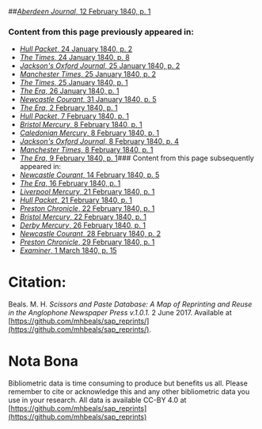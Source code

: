 ##[*Aberdeen Journal*, 12 February 1840, p. 1](https://mhbeals.github.io/sap_html/Aberdeen-Journal/Aberdeen-Journal-12-February-1840-p-1)

### Content from this page previously appeared in:
+ [*Hull Packet*, 24 January 1840, p. 2](https://mhbeals.github.io/sap_html/Hull-Packet/Hull-Packet-24-January-1840-p-2)
+ [*The Times*, 24 January 1840, p. 8](https://mhbeals.github.io/sap_html/The-Times/The-Times-24-January-1840-p-8)
+ [*Jackson's Oxford Journal*, 25 January 1840, p. 2](https://mhbeals.github.io/sap_html/Jackson's-Oxford-Journal/Jackson's-Oxford-Journal-25-January-1840-p-2)
+ [*Manchester Times*, 25 January 1840, p. 2](https://mhbeals.github.io/sap_html/Manchester-Times/Manchester-Times-25-January-1840-p-2)
+ [*The Times*, 25 January 1840, p. 1](https://mhbeals.github.io/sap_html/The-Times/The-Times-25-January-1840-p-1)
+ [*The Era*, 26 January 1840, p. 1](https://mhbeals.github.io/sap_html/The-Era/The-Era-26-January-1840-p-1)
+ [*Newcastle Courant*, 31 January 1840, p. 5](https://mhbeals.github.io/sap_html/Newcastle-Courant/Newcastle-Courant-31-January-1840-p-5)
+ [*The Era*, 2 February 1840, p. 1](https://mhbeals.github.io/sap_html/The-Era/The-Era-2-February-1840-p-1)
+ [*Hull Packet*, 7 February 1840, p. 1](https://mhbeals.github.io/sap_html/Hull-Packet/Hull-Packet-7-February-1840-p-1)
+ [*Bristol Mercury*, 8 February 1840, p. 1](https://mhbeals.github.io/sap_html/Bristol-Mercury/Bristol-Mercury-8-February-1840-p-1)
+ [*Caledonian Mercury*, 8 February 1840, p. 1](https://mhbeals.github.io/sap_html/Caledonian-Mercury/Caledonian-Mercury-8-February-1840-p-1)
+ [*Jackson's Oxford Journal*, 8 February 1840, p. 4](https://mhbeals.github.io/sap_html/Jackson's-Oxford-Journal/Jackson's-Oxford-Journal-8-February-1840-p-4)
+ [*Manchester Times*, 8 February 1840, p. 1](https://mhbeals.github.io/sap_html/Manchester-Times/Manchester-Times-8-February-1840-p-1)
+ [*The Era*, 9 February 1840, p. 1](https://mhbeals.github.io/sap_html/The-Era/The-Era-9-February-1840-p-1)### Content from this page subsequently appeared in:
+ [*Newcastle Courant*, 14 February 1840, p. 5](https://mhbeals.github.io/sap_html/Newcastle-Courant/Newcastle-Courant-14-February-1840-p-5)
+ [*The Era*, 16 February 1840, p. 1](https://mhbeals.github.io/sap_html/The-Era/The-Era-16-February-1840-p-1)
+ [*Liverpool Mercury*, 21 February 1840, p. 1](https://mhbeals.github.io/sap_html/Liverpool-Mercury/Liverpool-Mercury-21-February-1840-p-1)
+ [*Hull Packet*, 21 February 1840, p. 1](https://mhbeals.github.io/sap_html/Hull-Packet/Hull-Packet-21-February-1840-p-1)
+ [*Preston Chronicle*, 22 February 1840, p. 1](https://mhbeals.github.io/sap_html/Preston-Chronicle/Preston-Chronicle-22-February-1840-p-1)
+ [*Bristol Mercury*, 22 February 1840, p. 1](https://mhbeals.github.io/sap_html/Bristol-Mercury/Bristol-Mercury-22-February-1840-p-1)
+ [*Derby Mercury*, 26 February 1840, p. 1](https://mhbeals.github.io/sap_html/Derby-Mercury/Derby-Mercury-26-February-1840-p-1)
+ [*Newcastle Courant*, 28 February 1840, p. 2](https://mhbeals.github.io/sap_html/Newcastle-Courant/Newcastle-Courant-28-February-1840-p-2)
+ [*Preston Chronicle*, 29 February 1840, p. 1](https://mhbeals.github.io/sap_html/Preston-Chronicle/Preston-Chronicle-29-February-1840-p-1)
+ [*Examiner*, 1 March 1840, p. 15](https://mhbeals.github.io/sap_html/Examiner/Examiner-1-March-1840-p-15)
                    
# Citation: 

Beals. M. H. *Scissors and Paste Database: A Map of Reprinting and Reuse in the Anglophone Newspaper Press v.1.0.1.* 2 June 2017. Available at [https://github.com/mhbeals/sap_reprints/](https://github.com/mhbeals/sap_reprints/). 
                    
# Nota Bona

Bibliometric data is time consuming to produce but benefits us all. Please remember to cite or acknowledge this and any other bibliometric data you use in your research. All data is available CC-BY 4.0 at [https://github.com/mhbeals/sap_reprints](https://github.com/mhbeals/sap_reprints)